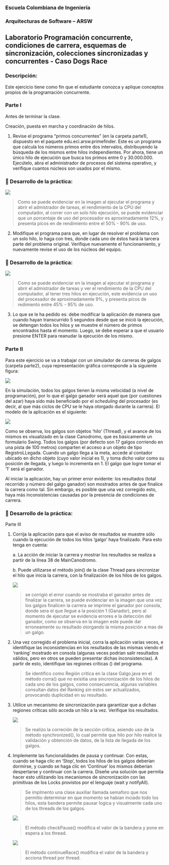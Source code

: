
### Escuela Colombiana de Ingeniería

### Arquitecturas de Software – ARSW
## Laboratorio Programación concurrente, condiciones de carrera, esquemas de sincronización, colecciones sincronizadas y concurrentes - Caso Dogs Race

### Descripción:
Este ejercicio tiene como fin que el estudiante conozca y aplique conceptos propios de la programación concurrente.

### Parte I 
Antes de terminar la clase.

Creación, puesta en marcha y coordinación de hilos.

1. Revise el programa “primos concurrentes” (en la carpeta parte1), dispuesto en el paquete edu.eci.arsw.primefinder. Este es un programa que calcula los números primos entre dos intervalos, distribuyendo la búsqueda de los mismos entre hilos independientes. Por ahora, tiene un único hilo de ejecución que busca los primos entre 0 y 30.000.000. Ejecútelo, abra el administrador de procesos del sistema operativo, y verifique cuantos núcleos son usados por el mismo.

### 📂 Desarrollo de la práctica:

![](https://github.com/PaulaSanchez810/ARSW_LAB2/blob/master/img/1.1.png)

> Como se puede evidenciar en la imagen al ejecutar el programa y abrir el admistrador de tareas, el rendimiento de la CPU del computador, al correr con un solo hilo  ejecución, se puede evidenciar que un porcentaje de uso del procesador es aproximadamente 12%, y presenta picos en de rendimiento entre el 50% - 90% de uso.

2. Modifique el programa para que, en lugar de resolver el problema con un solo hilo, lo haga con tres, donde cada uno de éstos hará la tarcera parte del problema original. Verifique nuevamente el funcionamiento, y nuevamente revise el uso de los núcleos del equipo.

### 📂 Desarrollo de la práctica:

![](https://github.com/PaulaSanchez810/ARSW_LAB2/blob/master/img/1.2.png)


> Como se puede evidenciar en la imagen al ejecutar el programa y abrir el admistrador de tareas y ver el rendimiento de la CPU del computador, al tener tres hilos en  ejecución, este evidencia un uso del procesador de aproximadamente 9%, y presenta picos de redimiento entre 45% - 95% de uso.

3. Lo que se le ha pedido es: debe modificar la aplicación de manera que cuando hayan transcurrido 5 segundos desde que se inició la ejecución, se detengan todos los hilos y se muestre el número de primos encontrados hasta el momento. Luego, se debe esperar a que el usuario presione ENTER para reanudar la ejecución de los mismo.



### Parte II 


Para este ejercicio se va a trabajar con un simulador de carreras de galgos (carpeta parte2), cuya representación gráfica corresponde a la siguiente figura:

![](./img/media/image1.png)

En la simulación, todos los galgos tienen la misma velocidad (a nivel de programación), por lo que el galgo ganador será aquel que (por cuestiones del azar) haya sido más beneficiado por el *scheduling* del
procesador (es decir, al que más ciclos de CPU se le haya otorgado durante la carrera). El modelo de la aplicación es el siguiente:

![](./img/media/image2.png)

Como se observa, los galgos son objetos ‘hilo’ (Thread), y el avance de los mismos es visualizado en la clase Canodromo, que es básicamente un formulario Swing. Todos los galgos (por defecto son 17 galgos corriendo en una pista de 100 metros) comparten el acceso a un objeto de tipo
RegistroLLegada. Cuando un galgo llega a la meta, accede al contador ubicado en dicho objeto (cuyo valor inicial es 1), y toma dicho valor como su posición de llegada, y luego lo incrementa en 1. El galgo que
logre tomar el ‘1’ será el ganador.

Al iniciar la aplicación, hay un primer error evidente: los resultados (total recorrido y número del galgo ganador) son mostrados antes de que finalice la carrera como tal. Sin embargo, es posible que una vez corregido esto, haya más inconsistencias causadas por la presencia de condiciones de carrera.

### 📂 Desarrollo de la práctica:

Parte III

1.  Corrija la aplicación para que el aviso de resultados se muestre sólo cuando la ejecución de todos los hilos ‘galgo’ haya finalizado. Para esto tenga en cuenta:

    a.  La acción de iniciar la carrera y mostrar los resultados se realiza a partir de la línea 38 de MainCanodromo.

    b.  Puede utilizarse el método join() de la clase Thread para sincronizar el hilo que inicia la carrera, con la finalización de los hilos de los galgos.
    
    ![](https://github.com/PaulaSanchez810/ARSW_LAB2/blob/master/img/2.png)

    > se corrigió el error cuando se mostraba el ganador antes de finalizar la carrera, se puede evidenciar en la imagen que una vez los galgos finalicen la carrera se imprime         el ganador por consola, donde sera el que llegue a la posición 1 (Ganador), pero al momento de ejecutar se evidencia errores e la detección del ganador, como se observa en       la imagen este puede dar erroneamente su resultado otorgando la misma posición a mas de un galgo.  

2.  Una vez corregido el problema inicial, corra la aplicación varias veces, e identifique las inconsistencias en los resultados de las mismas viendo el ‘ranking’ mostrado en       consola (algunas veces podrían salir resultados válidos, pero en otros se pueden presentar dichas inconsistencias). A partir de esto, identifique las regiones críticas ()       del programa.
    
    > Se identifico como Región crítica en la clase Galgo.java en el método corra() que no exisitia una sincronización de los hilos de cada uno de los galgos, como consecuencia,       algunas variables consultan datos del Ranking sin estos ser actualizados, provocando duplicidad en su resultado.

3.  Utilice un mecanismo de sincronización para garantizar que a dichas regiones críticas sólo acceda un hilo a la vez. Verifique los resultados.

     ![](https://github.com/PaulaSanchez810/ARSW_LAB2/blob/master/img/RC.jpg)
      
      > Se realizo la correción de la sección crítica, asiendo uso de la método synchronized(), lo cual permite que hilo por hilo realice la validación y obtención de datos,          de la lista de llegada de los galgos.

4.  Implemente las funcionalidades de pausa y continuar. Con estas, cuando se haga clic en ‘Stop’, todos los hilos de los galgos deberían dormirse, y cuando se haga clic en         ‘Continue’ los mismos deberían despertarse y continuar con la carrera. Diseñe una solución que permita hacer esto utilizando los mecanismos de sincronización con las              primitivas de los Locks provistos por el lenguaje (wait y notifyAll).
    
    > Se implmento una clase auxiliar llamada semaforo que nos permitio determinar en que momento se habian inciado todo los hilos, esta bandera permite pausar logica y               visualmente cada uno de los threads de los galgos.
    
    ![](https://github.com/PaulaSanchez810/ARSW_LAB2/blob/master/img/continue.PNG)
    > El método checkPause() modifica el valor de la bandera y pone en espera a los thread.
    
    ![](https://github.com/PaulaSanchez810/ARSW_LAB2/blob/master/img/continue.PNG)
    > El método continueRace() modifica el valor de la bandera y acciona thread por thread.


